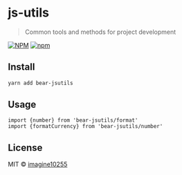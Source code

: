 # js-utils

> Common tools and methods for project development

[![NPM](https://img.shields.io/npm/v/bear-jsutils.svg)](https://www.npmjs.com/package/bear-jsutils)
[![npm](https://img.shields.io/npm/dm/bear-jsutils.svg)](https://www.npmjs.com/package/bear-jsutils)


## Install

```bash
yarn add bear-jsutils
```

## Usage

```tsx
import {number} from 'bear-jsutils/format'
import {formatCurrency} from 'bear-jsutils/number'

```

## License

MIT © [imagine10255](https://github.com/imagine10255)

